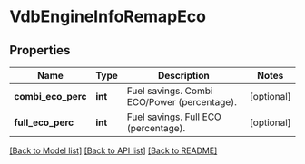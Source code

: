 # VdbEngineInfoRemapEco

## Properties
Name | Type | Description | Notes
------------ | ------------- | ------------- | -------------
**combi_eco_perc** | **int** | Fuel savings. Combi ECO/Power (percentage). | [optional] 
**full_eco_perc** | **int** | Fuel savings. Full ECO (percentage). | [optional] 

[[Back to Model list]](../README.md#documentation-for-models) [[Back to API list]](../README.md#documentation-for-api-endpoints) [[Back to README]](../README.md)

